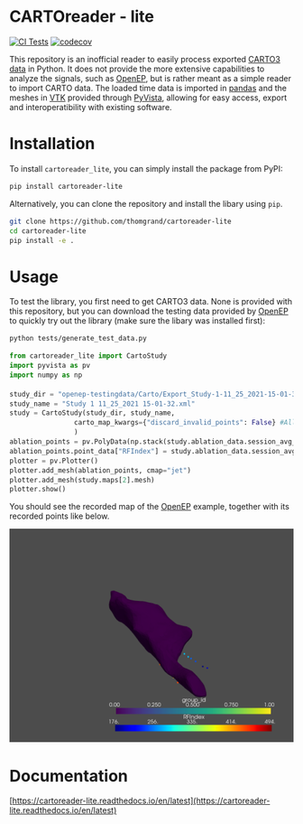 # CARTOreader - lite

[![CI Tests](https://github.com/thomgrand/cartoreader-lite/actions/workflows/python-package.yml/badge.svg)](https://github.com/thomgrand/cartoreader-lite/actions/workflows/python-package.yml)
[![codecov](https://codecov.io/gh/thomgrand/cartoreader-lite/branch/public/graph/badge.svg?token=4A7DD8DWXW)](https://codecov.io/gh/thomgrand/cartoreader-lite)

This repository is an inofficial reader to easily process exported [CARTO3 data](https://www.jnjmedicaldevices.com/en-US/product/carto-3-system) in Python.
It does not provide the more extensive capabilities to analyze the signals, such as [OpenEP](https://openep.io/), but is rather meant as a simple reader to import CARTO data. 
The loaded time data is imported in [pandas](https://pandas.pydata.org) and the meshes in [VTK](https://vtk.org/) provided through [PyVista](https://www.pyvista.org), allowing for easy access, export and interoperatibility with existing software.

# Installation

To install `cartoreader_lite`, you can simply install the package from PyPI:

```bash    
pip install cartoreader-lite
```

Alternatively, you can clone the repository and install the libary using `pip`.

```bash    
git clone https://github.com/thomgrand/cartoreader-lite
cd cartoreader-lite
pip install -e .
```

# Usage

To test the library, you first need to get CARTO3 data. 
None is provided with this repository, but you can download the testing data provided by [OpenEP](https://openep) to quickly try out the library (make sure the libary was installed first):

```bash
python tests/generate_test_data.py
```

```python
from cartoreader_lite import CartoStudy
import pyvista as pv
import numpy as np

study_dir = "openep-testingdata/Carto/Export_Study-1-11_25_2021-15-01-32"
study_name = "Study 1 11_25_2021 15-01-32.xml"
study = CartoStudy(study_dir, study_name, 
                carto_map_kwargs={"discard_invalid_points": False} #All points of the example are outside the WOI, which would be by default discarded
                )
ablation_points = pv.PolyData(np.stack(study.ablation_data.session_avg_data["pos"].to_numpy()))
ablation_points.point_data["RFIndex"] = study.ablation_data.session_avg_data["RFIndex"]
plotter = pv.Plotter()
plotter.add_mesh(ablation_points, cmap="jet")
plotter.add_mesh(study.maps[2].mesh)
plotter.show()
```

You should see the recorded map of the [OpenEP](https://openep.io) example, together with its recorded points like below.

![openep-example](docs/figures/openep-example.png)

# Documentation

[https://cartoreader-lite.readthedocs.io/en/latest](https://cartoreader-lite.readthedocs.io/en/latest)


